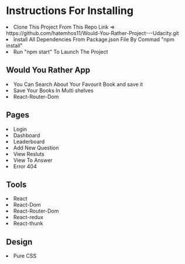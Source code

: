 # Instructions For Installing
<li>Clone This Project From This Repo Link => https://github.com/hatemhos11/Would-You-Rather-Project---Udacity.git</li>
<li>Install All Dependencies From Package.json File By Commad "npm install" </li>
<li>Run "npm start" To Launch The Project</li>

## Would You Rather App 
<li>You Can Search About Your Favourit Book and save it</li>
<li>Save Your Books In Multi shelves</li>
<li>React-Router-Dom</li>

## Pages
<li>Login</li>
<li>Dashboard</li>
<li>Leaderboard</li>
<li>Add New Question</li>
<li>View Resluts</li>
<li>View To Answer</li>
<li>Error 404</li>


## Tools
<li>React</li>
<li>React-Dom</li>
<li>React-Router-Dom</li>
<li>React-redux</li>
<li>React-thunk</li>


## Design
<li>Pure CSS</li>

